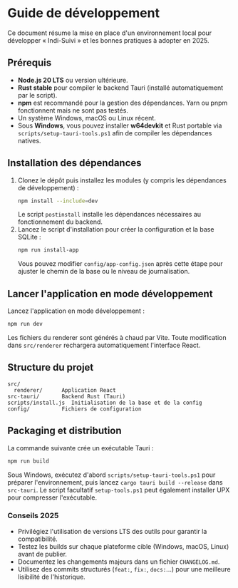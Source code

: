 # Guide de développement

Ce document résume la mise en place d'un environnement local pour développer « Indi-Suivi » et les bonnes pratiques à adopter en 2025.

## Prérequis

- **Node.js 20 LTS** ou version ultérieure.
- **Rust stable** pour compiler le backend Tauri (installé automatiquement par le script).
- **npm** est recommandé pour la gestion des dépendances. Yarn ou pnpm fonctionnent mais ne sont pas testés.
- Un système Windows, macOS ou Linux récent.
 - Sous **Windows**, vous pouvez installer **w64devkit** et Rust portable via
   `scripts/setup-tauri-tools.ps1` afin de compiler les dépendances natives.

## Installation des dépendances

1. Clonez le dépôt puis installez les modules (y compris les dépendances de développement) :
   ```bash
   npm install --include=dev
   ```
   Le script `postinstall` installe les dépendances nécessaires au fonctionnement du backend.
2. Lancez le script d'installation pour créer la configuration et la base SQLite :
   ```bash
   npm run install-app
   ```
   Vous pouvez modifier `config/app-config.json` après cette étape pour ajuster le chemin de la base ou le niveau de journalisation.

## Lancer l'application en mode développement

Lancez l'application en mode développement :

```bash
npm run dev
```

Les fichiers du renderer sont générés à chaud par Vite. Toute modification dans `src/renderer` rechargera automatiquement l'interface React.

## Structure du projet

```
src/
  renderer/      Application React
src-tauri/       Backend Rust (Tauri)
scripts/install.js  Initialisation de la base et de la config
config/          Fichiers de configuration
```

## Packaging et distribution

La commande suivante crée un exécutable Tauri :

```bash
npm run build
```
Sous Windows, exécutez d'abord `scripts/setup-tauri-tools.ps1` pour préparer
l'environnement, puis lancez `cargo tauri build --release` dans `src-tauri`. Le
script facultatif `setup-tools.ps1` peut également installer UPX pour compresser
l'exécutable.

### Conseils 2025

- Privilégiez l'utilisation de versions LTS des outils pour garantir la compatibilité.
- Testez les builds sur chaque plateforme cible (Windows, macOS, Linux) avant de publier.
- Documentez les changements majeurs dans un fichier `CHANGELOG.md`.
- Utilisez des commits structurés (`feat:`, `fix:`, `docs:`...) pour une meilleure lisibilité de l'historique.

